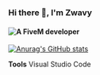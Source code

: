 ### Hi there 👋, **I'm Zwavy**
#### ![A FiveM developer](https://cdn.discordapp.com/attachments/1089834049805221922/1094059802491105330/static.png)

[![Anurag's GitHub stats](https://github-readme-stats.vercel.app/api?username=zwavyscripts&show_icons=true&theme=radical)](https://github.com/anuraghazra/github-readme-stats)



**Tools**
Visual Studio Code
